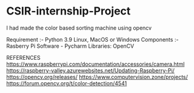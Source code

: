 # CSIR-internship-Project
I had made the color based sorting machine using opencv

Requirement :- Python 3.9 Linux, MacOS or Windows
Components :- Rasberry Pi
Software - Pycharm
Libraries: OpenCV

REFERENCES
https://www.raspberrypi.com/documentation/accessories/camera.html
https://raspberry-valley.azurewebsites.net/Updating-Raspberry-Pi/
https://opencv.org/releases/
https://www.computervision.zone/projects/
https://forum.opencv.org/t/color-detection/4541
